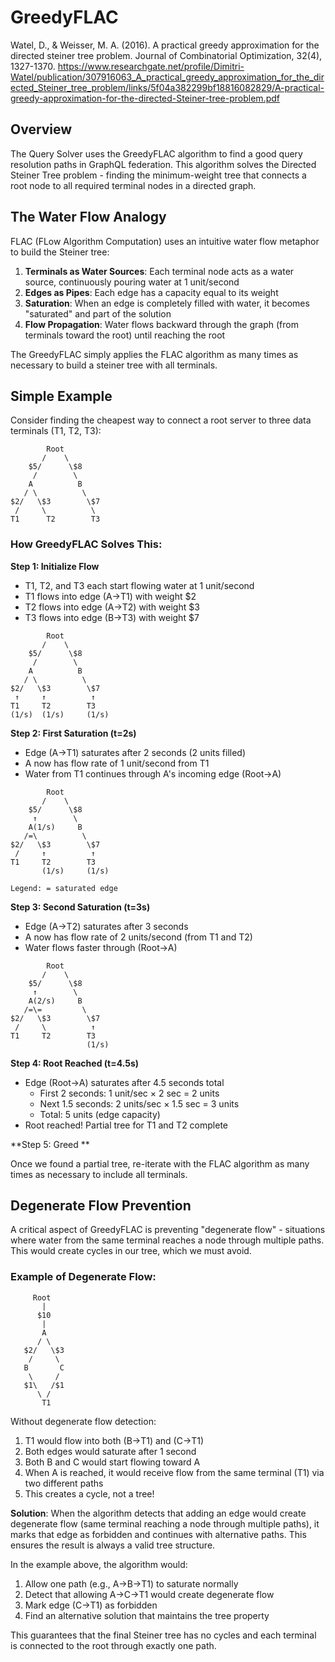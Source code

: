 # GreedyFLAC

Watel, D., & Weisser, M. A. (2016). A practical greedy approximation for the directed steiner tree problem. Journal of Combinatorial Optimization, 32(4), 1327-1370.
https://www.researchgate.net/profile/Dimitri-Watel/publication/307916063_A_practical_greedy_approximation_for_the_directed_Steiner_tree_problem/links/5f04a382299bf18816082829/A-practical-greedy-approximation-for-the-directed-Steiner-tree-problem.pdf

## Overview

The Query Solver uses the GreedyFLAC algorithm to find a good query resolution paths in GraphQL federation. This algorithm solves the Directed Steiner Tree problem - finding the minimum-weight tree that connects a root node to all required terminal nodes in a directed graph.

## The Water Flow Analogy

FLAC (FLow Algorithm Computation) uses an intuitive water flow metaphor to build the Steiner tree:

1. **Terminals as Water Sources**: Each terminal node acts as a water source, continuously pouring water at 1 unit/second
2. **Edges as Pipes**: Each edge has a capacity equal to its weight
3. **Saturation**: When an edge is completely filled with water, it becomes "saturated" and part of the solution
4. **Flow Propagation**: Water flows backward through the graph (from terminals toward the root) until reaching the root

The GreedyFLAC simply applies the FLAC algorithm as many times as necessary to build a steiner tree with all terminals.

## Simple Example

Consider finding the cheapest way to connect a root server to three data terminals (T1, T2, T3):

```
        Root
       /    \
    $5/      \$8
     /        \
    A          B
   / \          \
$2/   \$3        \$7
 /     \          \
T1      T2        T3
```

### How GreedyFLAC Solves This:

**Step 1: Initialize Flow**

- T1, T2, and T3 each start flowing water at 1 unit/second
- T1 flows into edge (A→T1) with weight $2
- T2 flows into edge (A→T2) with weight $3
- T3 flows into edge (B→T3) with weight $7

```
        Root
       /    \
    $5/      \$8
     /        \
    A          B
   / \          \
$2/   \$3        \$7
 ↑     ↑          ↑
T1     T2        T3
(1/s)  (1/s)     (1/s)
```

**Step 2: First Saturation (t=2s)**

- Edge (A→T1) saturates after 2 seconds (2 units filled)
- A now has flow rate of 1 unit/second from T1
- Water from T1 continues through A's incoming edge (Root→A)

```
        Root
       /    \
    $5/      \$8
     ↑        \
    A(1/s)     B
   /=\          \
$2/   \$3        \$7
 /     ↑          ↑
T1     T2        T3
       (1/s)     (1/s)

Legend: = saturated edge
```

**Step 3: Second Saturation (t=3s)**

- Edge (A→T2) saturates after 3 seconds
- A now has flow rate of 2 units/second (from T1 and T2)
- Water flows faster through (Root→A)

```
        Root
       /    \
    $5/      \$8
     ↑        \
    A(2/s)     B
   /=\=         \
$2/   \$3        \$7
 /     \          ↑
T1     T2        T3
                 (1/s)
```

**Step 4: Root Reached (t=4.5s)**

- Edge (Root→A) saturates after 4.5 seconds total
  - First 2 seconds: 1 unit/sec × 2 sec = 2 units
  - Next 1.5 seconds: 2 units/sec × 1.5 sec = 3 units
  - Total: 5 units (edge capacity)
- Root reached! Partial tree for T1 and T2 complete

**Step 5: Greed **

Once we found a partial tree, re-iterate with the FLAC algorithm as many times as necessary to include all terminals.

## Degenerate Flow Prevention

A critical aspect of GreedyFLAC is preventing "degenerate flow" - situations where water from the same terminal reaches a node through multiple paths. This would create cycles in our tree, which we must avoid.

### Example of Degenerate Flow:

```
     Root
       |
      $10
       |
       A
      / \
   $2/   \$3
    /     \
   B       C
    \     /
   $1\   /$1
      \ /
       T1
```

Without degenerate flow detection:

1. T1 would flow into both (B→T1) and (C→T1)
2. Both edges would saturate after 1 second
3. Both B and C would start flowing toward A
4. When A is reached, it would receive flow from the same terminal (T1) via two different paths
5. This creates a cycle, not a tree!

**Solution**: When the algorithm detects that adding an edge would create degenerate flow (same terminal reaching a node through multiple paths), it marks that edge as forbidden and continues with alternative paths. This ensures the result is always a valid tree structure.

In the example above, the algorithm would:

1. Allow one path (e.g., A→B→T1) to saturate normally
2. Detect that allowing A→C→T1 would create degenerate flow
3. Mark edge (C→T1) as forbidden
4. Find an alternative solution that maintains the tree property

This guarantees that the final Steiner tree has no cycles and each terminal is connected to the root through exactly one path.
